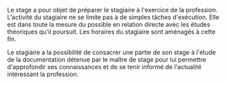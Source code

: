  Le stage a pour objet de préparer le stagiaire à l'exercice de la profession. L'activité du stagiaire ne se limite pas à de simples tâches d'exécution. Elle est dans toute la mesure du possible en relation directe avec les études théoriques qu'il poursuit. Les horaires du stagiaire sont aménagés à cette fin.


Le stagiaire a la possibilité de consacrer une partie de son stage à l'étude de la documentation détenue par le maître de stage pour lui permettre d'approfondir ses connaissances et de se tenir informé de l'actualité intéressant la profession.  



